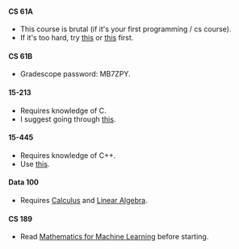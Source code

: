 #### CS 61A

- This course is brutal (if it's your first programming / cs course).
- If it's too hard, try [this](https://cs50.harvard.edu/x/2023/) or [this](https://htdp.org/) first.
 
#### CS 61B

-  Gradescope password: MB7ZPY.

#### 15-213

- Requires knowledge of C.
- I suggest going through [this](http://knking.com/books/c2/index.html).

#### 15-445

- Requires knowledge of C++.
- Use [this](https://www.pearson.com/en-us/subject-catalog/p/tour-of-c-a/P200000002116).

#### Data 100

- Requires [Calculus](https://www.cengage.uk/c/calculus-early-transcendentals-metric-edition-9e-stewart-clegg-watson/9780357113516/) and [Linear Algebra](https://www.cambridge.org/in/universitypress/subjects/mathematics/algebra/introduction-linear-algebra-6th-edition).

#### CS 189

- Read [Mathematics for Machine Learning](https://mml-book.github.io/) before starting.
